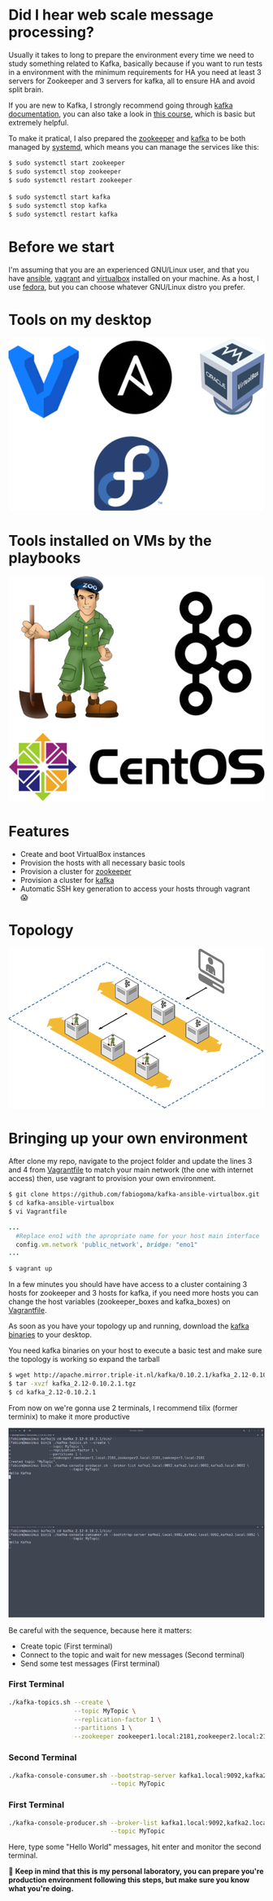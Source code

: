 # Did I hear web scale message processing?
Usually it takes to long to prepare the environment every time we need to study something related to Kafka, basically because if you want to run tests in a environment with the minimum requirements for HA you need at least 3 servers for Zookeeper and 3 servers for kafka, all to ensure HA and avoid split brain.

If you are new to Kafka, I strongly recommend going through [kafka documentation](https://kafka.apache.org/documentation/), you can also take a look in [this course](https://www.youtube.com/watch?v=gg-VwXSRnmg&list=PLkz1SCf5iB4enAR00Z46JwY9GGkaS2NON), which is basic but extremely helpful.

To make it pratical, I also prepared the [zookeeper](https://zookeeper.apache.org/) and [kafka](https://kafka.apache.org/) to be both managed by [systemd](https://www.freedesktop.org/wiki/Software/systemd/), which means you can manage the services like this:
```bash
$ sudo systemctl start zookeeper
$ sudo systemctl stop zookeeper
$ sudo systemctl restart zookeeper

$ sudo systemctl start kafka
$ sudo systemctl stop kafka
$ sudo systemctl restart kafka
```

# Before we start
I'm assuming that you are an experienced GNU/Linux user, and that you have [ansible](https://www.ansible.com/), [vagrant](https://www.vagrantup.com/) and [virtualbox](https://www.virtualbox.org/) installed on your machine. As a host, I use [fedora](https://getfedora.org/), but you can choose whatever GNU/Linux distro you prefer.

# Tools on my desktop
<p align="center">
  <img src="images/desktop-tools.png">
</p>

# Tools installed on VMs by the playbooks
<p align="center">
  <img src="images/vms-tools.png">
</p>

# Features
* Create and boot VirtualBox instances
* Provision the hosts with all necessary basic tools
* Provision a cluster for [zookeeper](https://zookeeper.apache.org/)
* Provision a cluster for [kafka](https://kafka.apache.org/)
* Automatic SSH key generation to access your hosts through vagrant  
:scream:

# Topology
<p align="center">
  <img src="images/topology.png">
</p>

# Bringing up your own environment
After clone my repo, navigate to the project folder and update the lines 3 and 4 from [Vagrantfile](Vagrantfile) to match your main network (the one with internet access) then, use vagrant to provision your own environment.  

```bash
$ git clone https://github.com/fabiogoma/kafka-ansible-virtualbox.git
$ cd kafka-ansible-virtualbox
$ vi Vagrantfile
```
```ruby
...
  #Replace eno1 with the apropriate name for your host main interface
  config.vm.network 'public_network', bridge: "eno1"
...
```
```bash
$ vagrant up
```

In a few minutes you should have have access to a cluster containing 3 hosts for zookeeper and 3 hosts for kafka, if you need more hosts you can change the host variables (zookeeper_boxes and kafka_boxes) on [Vagrantfile](Vagrantfile).

As soon as you have your topology up and running, download the [kafka binaries](http://apache.mirror.triple-it.nl/kafka/0.10.2.1/kafka_2.12-0.10.2.1.tgz) to your desktop. 

You need kafka binaries on your host to execute a basic test and make sure the topology is working so expand the tarball

```bash
$ wget http://apache.mirror.triple-it.nl/kafka/0.10.2.1/kafka_2.12-0.10.2.1.tgz
$ tar -xvzf kafka_2.12-0.10.2.1.tgz
$ cd kafka_2.12-0.10.2.1
```

From now on we're gonna use 2 terminals, I recommend tilix (former terminix) to make it more productive

<p align="center">
  <img src="images/kafka-test.png">
</p>

Be careful with the sequence, because here it matters:
* Create topic (First terminal)
* Connect to the topic and wait for new messages (Second terminal)
* Send some test messages (First terminal)  

### First Terminal
```bash
./kafka-topics.sh --create \
                  --topic MyTopic \
                  --replication-factor 1 \
                  --partitions 1 \
                  --zookeeper zookeeper1.local:2181,zookeeper2.local:2181,zookeeper3.local:2181  
```
### Second Terminal
```bash
./kafka-console-consumer.sh --bootstrap-server kafka1.local:9092,kafka2.local:9092,kafka3.local:9092 \
                            --topic MyTopic
```
### First Terminal
```bash
./kafka-console-producer.sh --broker-list kafka1.local:9092,kafka2.local:9092,kafka3.local:9092 \
                            --topic MyTopic
```
Here, type some "Hello World" messages, hit enter and monitor the second terminal.

:orange_book: **Keep in mind that this is my personal laboratory, you can prepare you're production environment following this steps, but make sure you know what you're doing.**
